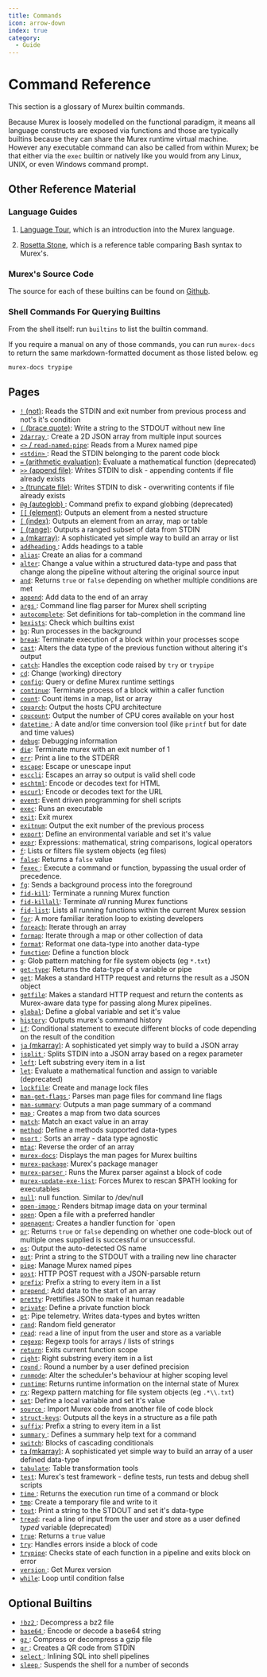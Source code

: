 ```yaml
---
title: Commands
icon: arrow-down
index: true
category:
  - Guide
---
```


# Command Reference

This section is a glossary of Murex builtin commands.

Because Murex is loosely modelled on the functional paradigm, it means
all language constructs are exposed via functions and those are typically
builtins because they can share the Murex runtime virtual machine.
However any executable command can also be called from within Murex;
be that either via the `exec` builtin or natively like you would from any
Linux, UNIX, or even Windows command prompt.

## Other Reference Material

### Language Guides

1. [Language Tour](/tour), which is an introduction into
   the Murex language.

2. [Rosetta Stone](/rosetta), which is a reference
   table comparing Bash syntax to Murex's.

### Murex's Source Code

The source for each of these builtins can be found on [Github](https://github.com/lmorg/murex/tree/master/builtins/core).

### Shell Commands For Querying Builtins

From the shell itself: run `builtins` to list the builtin command.

If you require a manual on any of those commands, you can run `murex-docs`
to return the same markdown-formatted document as those listed below. eg

    murex-docs trypipe

## Pages

- [`!` (not)](./not.md):
  Reads the STDIN and exit number from previous process and not's it's condition
- [`(` (brace quote)](./brace-quote.md):
  Write a string to the STDOUT without new line
- [`2darray` ](./2darray.md):
  Create a 2D JSON array from multiple input sources
- [`<>` / `read-named-pipe`](./namedpipe.md):
  Reads from a Murex named pipe
- [`<stdin>` ](./stdin.md):
  Read the STDIN belonging to the parent code block
- [`=` (arithmetic evaluation)](./equ.md):
  Evaluate a mathematical function (deprecated)
- [`>>` (append file)](./greater-than-greater-than.md):
  Writes STDIN to disk - appending contents if file already exists
- [`>` (truncate file)](./greater-than.md):
  Writes STDIN to disk - overwriting contents if file already exists
- [`@g` (autoglob) ](./autoglob.md):
  Command prefix to expand globbing (deprecated)
- [`[[` (element)](./element.md):
  Outputs an element from a nested structure
- [`[` (index)](./index.md):
  Outputs an element from an array, map or table
- [`[` (range)](./range.md):
  Outputs a ranged subset of data from STDIN
- [`a` (mkarray)](./a.md):
  A sophisticated yet simple way to build an array or list
- [`addheading` ](./addheading.md):
  Adds headings to a table
- [`alias`](./alias.md):
  Create an alias for a command
- [`alter`](./alter.md):
  Change a value within a structured data-type and pass that change along the pipeline without altering the original source input
- [`and`](./and.md):
  Returns `true` or `false` depending on whether multiple conditions are met
- [`append`](./append.md):
  Add data to the end of an array
- [`args` ](./args.md):
  Command line flag parser for Murex shell scripting
- [`autocomplete`](./autocomplete.md):
  Set definitions for tab-completion in the command line
- [`bexists`](./bexists.md):
  Check which builtins exist
- [`bg`](./bg.md):
  Run processes in the background
- [`break`](./break.md):
  Terminate execution of a block within your processes scope
- [`cast`](./cast.md):
  Alters the data type of the previous function without altering it's output
- [`catch`](./catch.md):
  Handles the exception code raised by `try` or `trypipe`
- [`cd`](./cd.md):
  Change (working) directory
- [`config`](./config.md):
  Query or define Murex runtime settings
- [`continue`](./continue.md):
  Terminate process of a block within a caller function
- [`count`](./count.md):
  Count items in a map, list or array
- [`cpuarch`](./cpuarch.md):
  Output the hosts CPU architecture
- [`cpucount`](./cpucount.md):
  Output the number of CPU cores available on your host
- [`datetime` ](./datetime.md):
  A date and/or time conversion tool (like `printf` but for date and time values)
- [`debug`](./debug.md):
  Debugging information
- [`die`](./die.md):
  Terminate murex with an exit number of 1
- [`err`](./err.md):
  Print a line to the STDERR
- [`escape`](./escape.md):
  Escape or unescape input
- [`esccli`](./esccli.md):
  Escapes an array so output is valid shell code
- [`eschtml`](./eschtml.md):
  Encode or decodes text for HTML
- [`escurl`](./escurl.md):
  Encode or decodes text for the URL
- [`event`](./event.md):
  Event driven programming for shell scripts
- [`exec`](./exec.md):
  Runs an executable
- [`exit`](./exit.md):
  Exit murex
- [`exitnum`](./exitnum.md):
  Output the exit number of the previous process
- [`export`](./export.md):
  Define an environmental variable and set it's value
- [`expr`](./expr.md):
  Expressions: mathematical, string comparisons, logical operators
- [`f`](./f.md):
  Lists or filters file system objects (eg files)
- [`false`](./false.md):
  Returns a `false` value
- [`fexec` ](./fexec.md):
  Execute a command or function, bypassing the usual order of precedence.
- [`fg`](./fg.md):
  Sends a background process into the foreground
- [`fid-kill`](./fid-kill.md):
  Terminate a running Murex function
- [`fid-killall`](./fid-killall.md):
  Terminate _all_ running Murex functions
- [`fid-list`](./fid-list.md):
  Lists all running functions within the current Murex session
- [`for`](./for.md):
  A more familiar iteration loop to existing developers
- [`foreach`](./foreach.md):
  Iterate through an array
- [`formap`](./formap.md):
  Iterate through a map or other collection of data
- [`format`](./format.md):
  Reformat one data-type into another data-type
- [`function`](./function.md):
  Define a function block
- [`g`](./g.md):
  Glob pattern matching for file system objects (eg `*.txt`)
- [`get-type`](./get-type.md):
  Returns the data-type of a variable or pipe
- [`get`](./get.md):
  Makes a standard HTTP request and returns the result as a JSON object
- [`getfile`](./getfile.md):
  Makes a standard HTTP request and return the contents as Murex-aware data type for passing along Murex pipelines.
- [`global`](./global.md):
  Define a global variable and set it's value
- [`history`](./history.md):
  Outputs murex's command history
- [`if`](./if.md):
  Conditional statement to execute different blocks of code depending on the result of the condition
- [`ja` (mkarray)](./ja.md):
  A sophisticated yet simply way to build a JSON array
- [`jsplit` ](./jsplit.md):
  Splits STDIN into a JSON array based on a regex parameter
- [`left`](./left.md):
  Left substring every item in a list
- [`let`](./let.md):
  Evaluate a mathematical function and assign to variable (deprecated)
- [`lockfile`](./lockfile.md):
  Create and manage lock files
- [`man-get-flags` ](./man-get-flags.md):
  Parses man page files for command line flags
- [`man-summary`](./man-summary.md):
  Outputs a man page summary of a command
- [`map` ](./map.md):
  Creates a map from two data sources
- [`match`](./match.md):
  Match an exact value in an array
- [`method`](./method.md):
  Define a methods supported data-types
- [`msort` ](./msort.md):
  Sorts an array - data type agnostic
- [`mtac`](./mtac.md):
  Reverse the order of an array
- [`murex-docs`](./murex-docs.md):
  Displays the man pages for Murex builtins
- [`murex-package`](./murex-package.md):
  Murex's package manager
- [`murex-parser` ](./murex-parser.md):
  Runs the Murex parser against a block of code
- [`murex-update-exe-list`](./murex-update-exe-list.md):
  Forces Murex to rescan $PATH looking for executables
- [`null`](./devnull.md):
  null function. Similar to /dev/null
- [`open-image` ](./open-image.md):
  Renders bitmap image data on your terminal
- [`open`](./open.md):
  Open a file with a preferred handler
- [`openagent`](./openagent.md):
  Creates a handler function for `open
- [`or`](./or.md):
  Returns `true` or `false` depending on whether one code-block out of multiple ones supplied is successful or unsuccessful.
- [`os`](./os.md):
  Output the auto-detected OS name
- [`out`](./out.md):
  Print a string to the STDOUT with a trailing new line character
- [`pipe`](./pipe.md):
  Manage Murex named pipes
- [`post`](./post.md):
  HTTP POST request with a JSON-parsable return
- [`prefix`](./prefix.md):
  Prefix a string to every item in a list
- [`prepend` ](./prepend.md):
  Add data to the start of an array
- [`pretty`](./pretty.md):
  Prettifies JSON to make it human readable
- [`private`](./private.md):
  Define a private function block
- [`pt`](./pt.md):
  Pipe telemetry. Writes data-types and bytes written
- [`rand`](./rand.md):
  Random field generator
- [`read`](./read.md):
  `read` a line of input from the user and store as a variable
- [`regexp`](./regexp.md):
  Regexp tools for arrays / lists of strings
- [`return`](./return.md):
  Exits current function scope
- [`right`](./right.md):
  Right substring every item in a list
- [`round` ](./round.md):
  Round a number by a user defined precision
- [`runmode`](./runmode.md):
  Alter the scheduler's behaviour at higher scoping level
- [`runtime`](./runtime.md):
  Returns runtime information on the internal state of Murex
- [`rx`](./rx.md):
  Regexp pattern matching for file system objects (eg `.*\\.txt`)
- [`set`](./set.md):
  Define a local variable and set it's value
- [`source` ](./source.md):
  Import Murex code from another file of code block
- [`struct-keys`](./struct-keys.md):
  Outputs all the keys in a structure as a file path
- [`suffix`](./suffix.md):
  Prefix a string to every item in a list
- [`summary` ](./summary.md):
  Defines a summary help text for a command
- [`switch`](./switch.md):
  Blocks of cascading conditionals
- [`ta` (mkarray)](./ta.md):
  A sophisticated yet simple way to build an array of a user defined data-type
- [`tabulate`](./tabulate.md):
  Table transformation tools
- [`test`](./test.md):
  Murex's test framework - define tests, run tests and debug shell scripts
- [`time` ](./time.md):
  Returns the execution run time of a command or block
- [`tmp`](./tmp.md):
  Create a temporary file and write to it
- [`tout`](./tout.md):
  Print a string to the STDOUT and set it's data-type
- [`tread`](./tread.md):
  `read` a line of input from the user and store as a user defined _typed_ variable (deprecated)
- [`true`](./true.md):
  Returns a `true` value
- [`try`](./try.md):
  Handles errors inside a block of code
- [`trypipe`](./trypipe.md):
  Checks state of each function in a pipeline and exits block on error
- [`version` ](./version.md):
  Get Murex version
- [`while`](./while.md):
  Loop until condition false

## Optional Builtins

- [`!bz2` ](optional/bz2.md):
  Decompress a bz2 file
- [`base64` ](optional/base64.md):
  Encode or decode a base64 string
- [`gz` ](optional/gz.md):
  Compress or decompress a gzip file
- [`qr` ](optional/qr.md):
  Creates a QR code from STDIN
- [`select` ](optional/select.md):
  Inlining SQL into shell pipelines
- [`sleep` ](optional/sleep.md):
  Suspends the shell for a number of seconds
